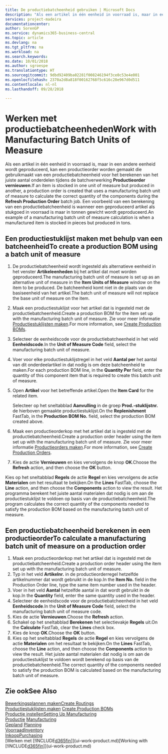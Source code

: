 ```yaml
---
title: De productiebatcheenheid gebruiken | Microsoft Docs
description: "Als een artikel in één eenheid in voorraad is, maar in een andere eenheid wordt geproduceerd, moet de productieorder gebruikmaken van een productiebatcheenheid voor het berekenen van het juiste aantal onderdelen. Een voorbeeld van een berekening van een productiebatcheenheid is wanneer een geproduceerd artikel als stukgoed in voorraad is maar in tonnen gewicht wordt geproduceerd."
services: project-madeira
documentationcenter: 
author: SorenGP
ms.service: dynamics365-business-central
ms.topic: article
ms.devlang: na
ms.tgt_pltfrm: na
ms.workload: na
ms.search.keywords: 
ms.date: 10/01/2018
ms.author: sgroespe
ms.translationtype: HT
ms.sourcegitcommit: 9dbd92409ba02281f008246194f3ce0c53e4e001
ms.openlocfilehash: 2370a2d8a818f00162768f5c616c28e967d0d511
ms.contentlocale: nl-nl
ms.lasthandoff: 09/28/2018

---
```

# <a name="work-with-manufacturing-batch-units-of-measure"></a><span data-ttu-id="7a2db-104">Werken met productiebatcheenheden</span><span class="sxs-lookup"><span data-stu-id="7a2db-104">Work with Manufacturing Batch Units of Measure</span></span>
<span data-ttu-id="7a2db-105">Als een artikel in één eenheid in voorraad is, maar in een andere eenheid wordt geproduceerd, kan een productieorder worden gemaakt die gebruikmaakt van een productiebatcheenheid voor het berekenen van het juiste aantal onderdelen tijdens de batchverwerking **Productieorder vernieuwen**.</span><span class="sxs-lookup"><span data-stu-id="7a2db-105">If an item is stocked in one unit of measure but produced in another, a production order is created that uses a manufacturing batch unit of measure to calculate the correct quantity of the components during the **Refresh Production Order** batch job.</span></span> <span data-ttu-id="7a2db-106">Een voorbeeld van een berekening van een productiebatcheenheid is wanneer een geproduceerd artikel als stukgoed in voorraad is maar in tonnen gewicht wordt geproduceerd.</span><span class="sxs-lookup"><span data-stu-id="7a2db-106">An example of a manufacturing batch unit of measure calculation is when a manufactured item is stocked in pieces but produced in tons.</span></span>  

## <a name="to-create-a-production-bom-using-a-batch-unit-of-measure"></a><span data-ttu-id="7a2db-107">Een productiestuklijst maken met behulp van een batcheenheid</span><span class="sxs-lookup"><span data-stu-id="7a2db-107">To create a production BOM using a batch unit of measure</span></span>  
1.  <span data-ttu-id="7a2db-108">De productiebatcheenheid wordt ingesteld als alternatieve eenheid in het venster **Artikeleenheden** bij het artikel dat moet worden geproduceerd.</span><span class="sxs-lookup"><span data-stu-id="7a2db-108">The manufacturing batch unit of measure is set up as an alternative unit of measure in the **Item Units of Measure** window on the item to be produced.</span></span> <span data-ttu-id="7a2db-109">De batcheenheid komt niet in de plaats van de basiseenheid van het artikel.</span><span class="sxs-lookup"><span data-stu-id="7a2db-109">The batch unit of measure will not replace the base unit of measure on the item.</span></span>  
2.  <span data-ttu-id="7a2db-110">Maak een productiestuklijst voor het artikel dat is ingesteld met de productiebatcheenheid.</span><span class="sxs-lookup"><span data-stu-id="7a2db-110">Create a production BOM for the item set up with the manufacturing batch unit of measure.</span></span> <span data-ttu-id="7a2db-111">Zie voor meer informatie [Productiestuklijsten maken](production-how-to-create-production-boms.md).</span><span class="sxs-lookup"><span data-stu-id="7a2db-111">For more information, see [Create Production BOMs](production-how-to-create-production-boms.md).</span></span>  
3.  <span data-ttu-id="7a2db-112">Selecteer de eenheidscode voor de productiebatcheenheid in het veld **Eenheidscode**.</span><span class="sxs-lookup"><span data-stu-id="7a2db-112">In the **Unit of Measure Code** field, select the manufacturing batch unit of measure.</span></span>  
4.  <span data-ttu-id="7a2db-113">Voer voor elke productiestuklijstregel in het veld **Aantal per** het aantal van dit onderdeelartikel in dat nodig is om deze batcheenheid te maken.</span><span class="sxs-lookup"><span data-stu-id="7a2db-113">For each production BOM line, in the **Quantity Per** field, enter the quantity of this component item that is required to create this batch unit of measure.</span></span>  
5.  <span data-ttu-id="7a2db-114">Open **Artikel** voor het betreffende artikel.</span><span class="sxs-lookup"><span data-stu-id="7a2db-114">Open the **Item Card** for the related item.</span></span>  

    <span data-ttu-id="7a2db-115">Selecteer op het sneltabblad **Aanvulling** in de groep **Prod.-stuklijstnr.** de hierboven gemaakte productiestuklijst.</span><span class="sxs-lookup"><span data-stu-id="7a2db-115">On the **Replenishment** FastTab, in the **Production BOM No.** field, select the production BOM created above.</span></span>  
6.  <span data-ttu-id="7a2db-116">Maak een productieorderkop met het artikel dat is ingesteld met de productiebatcheenheid.</span><span class="sxs-lookup"><span data-stu-id="7a2db-116">Create a production order header using the item set up with the manufacturing batch unit of measure.</span></span> <span data-ttu-id="7a2db-117">Zie voor meer informatie [Productieorders maken](production-how-to-create-production-orders.md).</span><span class="sxs-lookup"><span data-stu-id="7a2db-117">For more information, see [Create Production Orders](production-how-to-create-production-orders.md).</span></span>  
7.  <span data-ttu-id="7a2db-118">Kies de actie **Vernieuwen** en kies vervolgens de knop **OK**.</span><span class="sxs-lookup"><span data-stu-id="7a2db-118">Choose the **Refresh** action, and then choose  the **OK** button.</span></span>  

<span data-ttu-id="7a2db-119">Kies op het sneltabblad **Regels** de actie **Regel** en kies vervolgens de actie **Materialen** om het resultaat te bekijken.</span><span class="sxs-lookup"><span data-stu-id="7a2db-119">On the **Lines** FastTab, choose the **Line** action, and then choose the **Components** action to view the result.</span></span> <span data-ttu-id="7a2db-120">Het programma berekent het juiste aantal materialen dat nodig is om aan de productiestuklijst te voldoen op basis van de productiebatcheenheid.</span><span class="sxs-lookup"><span data-stu-id="7a2db-120">The program calculates the correct quantity of the components needed to satisfy the production BOM based on the manufacturing batch unit of measure.</span></span>  

## <a name="to-calculate-a-manufacturing-batch-unit-of-measure-on-a-production-order"></a><span data-ttu-id="7a2db-121">Een productiebatcheenheid berekenen in een productieorder</span><span class="sxs-lookup"><span data-stu-id="7a2db-121">To calculate a manufacturing batch unit of measure on a production order</span></span>  
1.  <span data-ttu-id="7a2db-122">Maak een productieorderkop met het artikel dat is ingesteld met de productiebatcheenheid.</span><span class="sxs-lookup"><span data-stu-id="7a2db-122">Create a production order header using the item set up with the manufacturing batch unit of measure.</span></span>  
2.  <span data-ttu-id="7a2db-123">Typ in het veld **Artikelnr.** in de productieorderregel hetzelfde artikelnummer dat wordt gebruikt in de kop.</span><span class="sxs-lookup"><span data-stu-id="7a2db-123">In the **Item No.** field in the Production Order line, type the same item number used in the header.</span></span>  
3.  <span data-ttu-id="7a2db-124">Voer in het veld **Aantal** hetzelfde aantal in dat wordt gebruikt in de kop.</span><span class="sxs-lookup"><span data-stu-id="7a2db-124">In the **Quantity** field, enter the same quantity used in the header.</span></span>  
4.  <span data-ttu-id="7a2db-125">Selecteer de eenheidscode voor de productiebatcheenheid in het veld **Eenheidscode**.</span><span class="sxs-lookup"><span data-stu-id="7a2db-125">In the **Unit of Measure Code** field, select the manufacturing batch unit of measure code.</span></span>  
5.  <span data-ttu-id="7a2db-126">Kies de actie **Vernieuwen**.</span><span class="sxs-lookup"><span data-stu-id="7a2db-126">Choose the **Refresh** action.</span></span>
6.  <span data-ttu-id="7a2db-127">Schakel op het sneltabblad **Berekenen** het selectievakje **Regels** uit.</span><span class="sxs-lookup"><span data-stu-id="7a2db-127">On the **Calculate** FastTab, clear the **Lines** check box.</span></span>  
7.  <span data-ttu-id="7a2db-128">Kies de knop **OK**.</span><span class="sxs-lookup"><span data-stu-id="7a2db-128">Choose the **OK** button.</span></span>  
8.  <span data-ttu-id="7a2db-129">Kies op het sneltabblad **Regels** de actie **Regel** en kies vervolgens de actie **Materialen** om het resultaat te bekijken.</span><span class="sxs-lookup"><span data-stu-id="7a2db-129">On the **Lines** FastTab, choose the **Line** action, and then choose the **Components** action to view the result.</span></span> <span data-ttu-id="7a2db-130">Het juiste aantal materialen dat nodig is om aan de productiestuklijst te voldoen wordt berekend op basis van de productiebatcheenheid.</span><span class="sxs-lookup"><span data-stu-id="7a2db-130">The correct quantity of the components needed to satisfy the production BOM is calculated based on the manufacturing batch unit of measure.</span></span>  

## <a name="see-also"></a><span data-ttu-id="7a2db-131">Zie ook</span><span class="sxs-lookup"><span data-stu-id="7a2db-131">See Also</span></span>  
[<span data-ttu-id="7a2db-132">Bewerkingsplannen maken</span><span class="sxs-lookup"><span data-stu-id="7a2db-132">Create Routings</span></span>](production-how-to-create-routings.md)  
<span data-ttu-id="7a2db-133">[Productiestuklijsten maken](production-how-to-create-production-boms.md)   </span><span class="sxs-lookup"><span data-stu-id="7a2db-133">[Create Production BOMs](production-how-to-create-production-boms.md)   </span></span>  
[<span data-ttu-id="7a2db-134">Productie instellen</span><span class="sxs-lookup"><span data-stu-id="7a2db-134">Setting Up Manufacturing</span></span>](production-configure-production-processes.md)  
<span data-ttu-id="7a2db-135">[Productie](production-manage-manufacturing.md)  </span><span class="sxs-lookup"><span data-stu-id="7a2db-135">[Manufacturing](production-manage-manufacturing.md)  </span></span>  
<span data-ttu-id="7a2db-136">[Gepland](production-planning.md) </span><span class="sxs-lookup"><span data-stu-id="7a2db-136">[Planning](production-planning.md) </span></span>  
[<span data-ttu-id="7a2db-137">Voorraad</span><span class="sxs-lookup"><span data-stu-id="7a2db-137">Inventory</span></span>](inventory-manage-inventory.md)  
[<span data-ttu-id="7a2db-138">Inkoop</span><span class="sxs-lookup"><span data-stu-id="7a2db-138">Purchasing</span></span>](purchasing-manage-purchasing.md)  
<span data-ttu-id="7a2db-139">[Werken met [!INCLUDE[d365fin](includes/d365fin_md.md)]](ui-work-product.md)</span><span class="sxs-lookup"><span data-stu-id="7a2db-139">[Working with [!INCLUDE[d365fin](includes/d365fin_md.md)]](ui-work-product.md)</span></span>  

